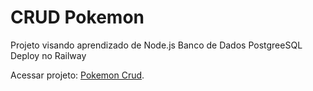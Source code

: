 # CRUD Pokemon

Projeto visando aprendizado de Node.js
Banco de Dados PostgreeSQL
Deploy no Railway

Acessar projeto: [Pokemon Crud](http://drepereira.me/pokemon-crud](https://pokemon-crud-production.up.railway.app/)).
